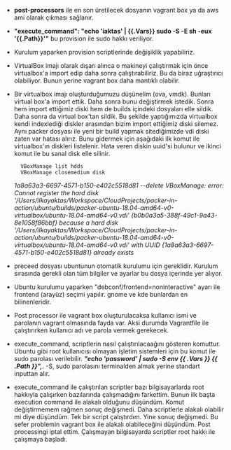 - **post-processors** ile en son üretilecek dosyanın vagrant box ya da aws ami olarak çıkması sağlanır.

- **"execute_command": "echo 'iaktas' | {{.Vars}} sudo -S -E sh -eux '{{.Path}}'"** bu provision ile sudo hakkı veriliyor.

- Kurulum yaparken provision scriptlerinde değişiklik yapabiliriz.

- VirtualBox imajı olarak dışarı alınca o makineyi çalıştırmak için önce virtualbox'a import edip daha sonra çalıştırabiliriz. Bu da biraz uğraştırıcı olabiliyor. Bunun yerine vagrant box daha mantıklı olabilir.

- Bir virtualbox imajı oluşturduğumuzu düşünelim (ova, vmdk). Bunları virtual box'a import ettik. Daha sonra bunu değiştirmek istedik. Sonra hem import ettiğimiz diski hem de builds içindeki dosyaları elle sildik. Daha sonra da virtual box'tan sildik. Bu şekilde yaptığımızda virtualbox kendi indexlediği diskler arasından bizim import ettiğimiz diski silemez. Aynı packer dosyası ile yeni bir build yapmak sitediğimizde vdi diski zaten var hatası alırız. Bunu gidermek için aşağıdaki ilk komut ile virtualbox'ın diskleri listelenir. Hata veren diskin uuid'si bulunur ve ikinci komut ile bu sanal disk elle silinir.
  
        VBoxManage list hdds
        VBoxManage closemedium disk 

    *1a8a63a3-6697-4571-b150-e402c5518d81 --delete
VBoxManage: error: Cannot register the hard disk '/Users/ilkayaktas/Workspace/CloudProjects/packer-in-action/ubuntu/builds/packer-ubuntu-18.04-amd64-v0-virtualbox/ubuntu-18.04-amd64-v0.vdi' {b0b0a3a5-388f-49c1-9a43-8e1058f86bbf} because a hard disk '/Users/ilkayaktas/Workspace/CloudProjects/packer-in-action/ubuntu/builds/packer-ubuntu-18.04-amd64-v0-virtualbox/ubuntu-18.04-amd64-v0.vdi' with UUID {1a8a63a3-6697-4571-b150-e402c5518d81} already exists*
 

 - preceed dosyası ubuntunun otomatik kurulumu için gereklidir. Kurulum sırasında gerekli olan tüm bilgiler ve ayarlar bu dosya içerinde yer alıyor.

- Ubuntu kurulumu yaparken "debconf/frontend=noninteractive" ayarı ile frontend (arayüz) seçimi yapılır. gnome ve kde bunlardan en bilinenleridir.

- Post processor ile vagrant box oluşturulacaksa kullanıcı ismi ve parolanın vagrant olmasında fayda var. Aksi durumda Vagrantfile ile çalıştırırken kullanıcı adı ve parola vermek gerekecek.

- execute_command, scriptlerin nasıl çalıştırılacaağını gösteren komuttur. Ubuntu gibi root kullanıcısı olmayan işletim sistemleri için bu komut ile sudo parolası verilebilir. ***"echo 'password' | sudo -S env {{ .Vars }} {{ .Path }}",***. -S, sudo parolasını terminalden almak yerine standart inputtan alır.

- execute_command ile çalıştırılan scriptler bazı bilgisayarlarda root hakkıyla çalışırken bazılarında çalışmadığını farkettim. Bunun ilk başta execution command ile alakalı olduğunu düşündüm. Komut değiştirmemem rağmen sonuç değişmedi. Daha scriptlerle alakalı olabilir mi diye düşündüm. Tek bir script çalıştırdım. Yine sonuç değişmedi. Bu sefer problemin vagrant box ile alakalı olabileceğini düşündüm. Post processingi iptal ettim. Çalışmayan bilgisayarda scriptler root hakkı ile çalışmaya başladı.

